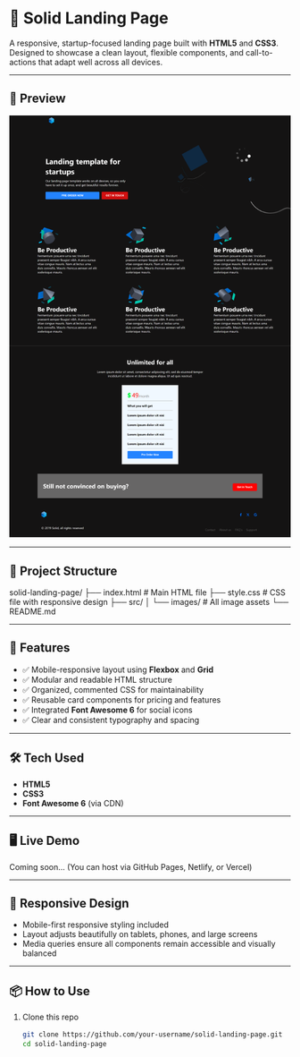 # 🚀 Solid Landing Page

A responsive, startup-focused landing page built with **HTML5** and **CSS3**. Designed to showcase a clean layout, flexible components, and call-to-actions that adapt well across all devices.

---

## 📸 Preview

![Landing Page Screenshot](Screenshot.png) <!-- Replace with actual screenshot path if available -->

---

## 📁 Project Structure

solid-landing-page/
├── index.html # Main HTML file
├── style.css # CSS file with responsive design
├── src/
│ └── images/ # All image assets
└── README.md



---

## 🌟 Features

- ✅ Mobile-responsive layout using **Flexbox** and **Grid**
- ✅ Modular and readable HTML structure
- ✅ Organized, commented CSS for maintainability
- ✅ Reusable card components for pricing and features
- ✅ Integrated **Font Awesome 6** for social icons
- ✅ Clear and consistent typography and spacing

---

## 🛠️ Tech Used

- **HTML5**
- **CSS3**
- **Font Awesome 6** (via CDN)

---

## 🖥️ Live Demo

Coming soon... (You can host via GitHub Pages, Netlify, or Vercel)

---

## 📱 Responsive Design

- Mobile-first responsive styling included
- Layout adjusts beautifully on tablets, phones, and large screens
- Media queries ensure all components remain accessible and visually balanced

---

## 📦 How to Use

1. Clone this repo  
   ```bash
   git clone https://github.com/your-username/solid-landing-page.git
   cd solid-landing-page
